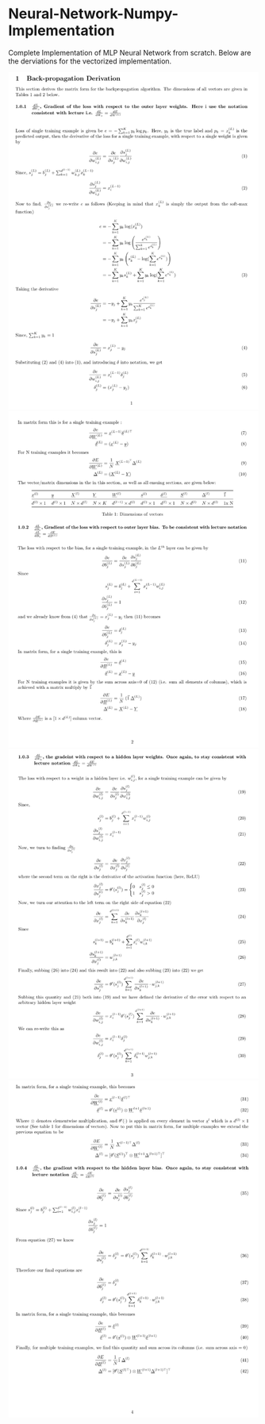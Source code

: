 # Neural-Network-Numpy-Implementation
Complete Implementation of MLP Neural Network from scratch. Below are the derviations for the vectorized implementation.


<table style="width:100%">
  <tr>
   <img src= "https://github.com/mgamal96/Neural-Network-Numpy-Implementation/blob/master/derivation%20imgs/bp1.png?raw=true">
  </tr>
  
  <tc>
   <img src= "https://github.com/mgamal96/Neural-Network-Numpy-Implementation/blob/master/derivation%20imgs/bp2.png?raw=true">
  </tc>
  
   <tc>
   <img src= "https://github.com/mgamal96/Neural-Network-Numpy-Implementation/blob/master/derivation%20imgs/bp3.png?raw=true">
  </tc>
  
  <tc>
  <img src= "https://github.com/mgamal96/Neural-Network-Numpy-Implementation/blob/master/derivation%20imgs/bp4.png?raw=true">
  </tc>
  
</table>
